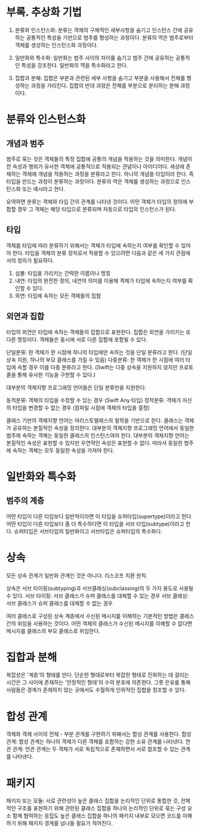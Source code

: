 # 부록. 추상화 기법
1. 분류와 인스턴스화: 분류는 객체의 구체적인 세부사항을 숨기고 인스턴스 간에 공유하는 공통적인 특성을 기반으로 범주를 형성하는 과정이다. 
분류의 역은 범주로부터 객체를 생성하는 인스턴스화 과정이다. 

2. 일반화와 특수화: 일반화는 범주 사이의 차이를 숨기고 범주 간에 공유하는 공통적인 특성을 강조한다. 일반화의 역을 특수화라고 한다. 

3. 집합과 분해: 집합은 부분과 관련된 세부 사항을 숨기고 부분을 사용해서 전체를 형성하는 과정을 가리킨다. 집합의 반대 과정은 전체를 부분으로 분리하는 분해 과정이다. 

# 분류와 인스턴스화
## 개념과 범주 
범주로 묶는 것은 객체들의 특정 집합에 공통의 개념을 적용하는 것을 의미한다. 
개념이란 속성과 행위가 유사한 객체에 공통적으로 적용되는 관념이나 아이디어다. 
세상에 존재하는 객체에 개념을 적용하는 과정을 분류라고 한다. 
하나의 개념을 타입이라 한다.
즉 타입을 만드는 과정이 분류하는 과정이다. 
분류의 역은 객체를 생성하는 과정으로 인스턴스화 또는 예시라고 한다. 

요약하면 분류는 객체와 타입 간의 관계를 나타낸 것이다. 
어떤 객체가 타입의 정의에 부합할 경우 그 객체는 해당 타입으로 분류되며 자동으로 타입의 인스턴스가 된다. 

## 타입
객체를 타입에 따라 분류하기 위해서는 객체가 타입에 속하는지 여부를 확인할 수 있어야 한다. 
타입을 객체의 분류 장치로서 적용할 수 있으려면 다음과 같은 세 가지 관점에서의 정의가 필요하다. 
1. 심볼: 타입을 가리키는 간략한 이름이나 명칭
2. 내연: 타입의 완전한 정의, 내연의 의미를 이용해 겍체가 타입에 속하는지 여부를 확인할 수 있다. 
3. 외연: 타입에 속하는 모든 객체들의 집합

## 외연과 집합
타입의 외연은 타입에 속하는 객체들의 집합으로 표현한다. 
집합은 외연을 가리키는 또 다른 명칭이다. 
객체들은 동시에 서로 다른 집합에 포함될 수 있다. 

단일분류: 한 객체가 한 시점에 하나의 타입에만 속하는 것을 단일 분류라고 한다. (단일 상속 지원, 하나의 부모 클래스를 가질 수 있음)
다중분류: 한 객체가 한 시점에 여러 타입에 속할 경우 이를 다중 분류라고 한다. (Swift는 다중 상속을 지원하지 않지만 프로토콜을 통해 유사한 기능을 구현할 수 있다.)

대부분의 객체지향 프로그래밍 언어들은 단일 분류만을 지원한다. 

동적분류: 객체의 타입을 수정할 수 있는 경우 (Swift Any 타입)
정적분류: 객체가 자신의 타입을 변경할 수 없는 경우 (컴파일 시점에 객체의 타입을 결정)

클래스 기반의 객체지향 언어는 아리스토텔레스의 철학을 기반으로 한다. 
클래스는 객체가 공유하는 본질적인 속성을 정의한다. 
대부분의 객체지향 프로그래밍 언어에서 동일한 범주에 속하는 객체는 동일한 클래스의 인스턴스여야 한다. 
대부분의 객체지향 언어는 본질적인 속성은 표현할 수 있지만 우연적인 속성은 표현할 수 없다.
따라서 동일한 범주에 속하는 객체는 모두 동일한 속성을 가져야 한다. 

# 일반화와 특수화
## 범주의 계층
어떤 타입이 다른 타입보다 일반적이라면 이 타입을 슈퍼타입(supertype)이라고 한다. 
어떤 타입이 다른 타입보다 좀 더 특수하다면 이 타입을 서브 타입(subtype)이라고 한다. 
슈퍼타입은 서브타입의 일반화이고 서브타입은 슈퍼타입의 특수화다. 

# 상속
모든 상속 관계가 일반화 관계인 것은 아니다. 
리스코프 치환 원칙.

상속은 서브 타이핑(subtyping)과 서브클래싱(subclassing)의 두 가지 용도로 사용될 수 있다.
서브 타이핑: 서브 클래스가 슈퍼 클래스를 대체할 수 있는 경우
서브 클래싱: 서브 클래스가 슈퍼 클래스를 대체할 수 없는 경우 

여러 클래스로 구성된 상속 계층에서 수신된 메시지를 이해하는 기본적인 방법은 클래스 간의 위임을 사용하는 것이다. 
어떤 객체의 클래스가 수신된 메시지를 이해할 수 없다면 메시지를 클래스의 부모 클래스로 위임한다. 

# 집합과 분해
복잡성은 '계층'의 형태를 띤다.
단순한 형태로부터 복잡한 형태로 진화하는 데 걸리는 시간은 그 사이에 존재하는 '안정적인 형태'의 수의 분포에 의존한다. 
그릇 은유를 통해 사람들은 경계가 존재하지 않는 곳에서도 수월하게 인위적인 집합을 창조할 수 있다. 

# 합성 관계 
객체와 객체 사이의 전체 - 부분 관계를 구현하기 위해서는 합성 관계를 사용한다. 
합성 관계: 합성 관계는 하나의 객체가 다른 객체를 포함하는 강한 소유 관계를 나타낸다. 
연관 관계: 연관 관계는 두 객체가 서로 독립적으로 존재하면서 서로 참조할 수 있는 관계를 나타낸다. 

# 패키지
패키지 또는 모듈: 서로 관련성이 높은 클래스 집합을 논리적인 단위로 통합한 것, 전체적인 구조를 표현하기 위해 관련된 클래스 집합을 하나의 논리적인 단위로 묶는 구성 요소
함께 협력하는 응집도 높은 클래스 집합을 하나의 패키지 내부로 모으면 코드를 이해하기 위해 패키지 경계를 넘나들 필요가 적어진다. 


